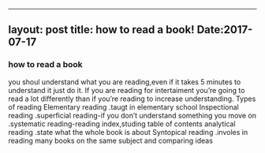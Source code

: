 
---
layout: post
title:  how to read a book!
Date:2017-07-17
---
### how to read a book

you shoul understand what you are reading,even if it takes 5 minutes to understand it just do it.
If you are reading for intertaiment you’re going to read  a lot differently than if you’re reading to increase understanding.
Types of reading
Elementary reading
.taugt in elementary school
 Inspectional reading
.superficial reading-if you don’t understand something you move on
.systematic reading-reading index,studing table of contents
analytical reading
.state what the whole book is about
Syntopical reading
.involes in reading many books on the same subject and comparing ideas


